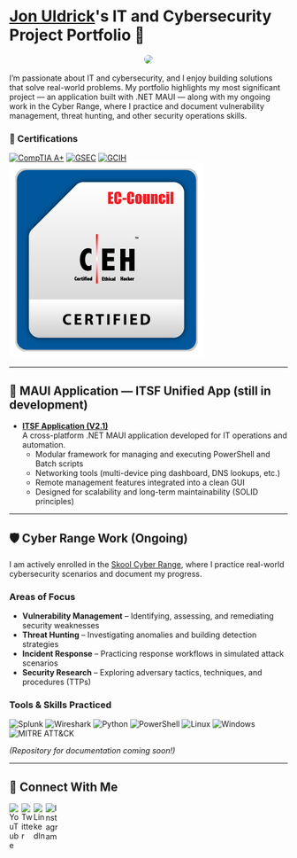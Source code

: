 # <a href="https://www.linkedin.com/in/jon-uldrick/">Jon Uldrick</a>'s IT and Cybersecurity Project Portfolio 🔐

<p align="center">
  <img src="https://avatars.githubusercontent.com/u/00000000?v=4" width="150" style="border-radius: 50%;" />
</p>

I’m passionate about IT and cybersecurity, and I enjoy building solutions that solve real-world problems. My portfolio highlights my most significant project — an application built with .NET MAUI — along with my ongoing work in the Cyber Range, where I practice and document vulnerability management, threat hunting, and other security operations skills.  

### 📜 Certifications  
[![CompTIA A+](https://images.credly.com/size/160x160/images/f6d62c5d-1e1d-4de6-92ee-8dc8c80b1c7b/blob)](https://www.credly.com/badges/d10c1fa5-c0fd-4991-a165-91228e0acbec/public_url)
[![GSEC](https://images.credly.com/size/160x160/images/8e6bde54-8a33-4ec0-9d70-90fcde581bcf/image.png)](https://www.credly.com/badges/1fa80d7e-0087-466a-baf4-0a47ca2c1005/public_url)
[![GCIH](https://images.credly.com/size/160x160/images/c3e2745b-2f30-4e6b-9290-f7557a705181/image.png)](https://www.credly.com/badges/be63f763-4726-4c47-859e-12eea6d39317/public_url)
[![CEH](/Assets/Badges/CEH.png)]([https://www.credly.com/badges/aaaaa/view](https://aspen.eccouncil.org/Certificate/Certificate?a=eof6foV0K5/d/w5hmSyIRQ==))
  

---

## 📱 MAUI Application — ITSF Unified App (still in development)

- **[ITSF Application (V2.1)](https://github.com/IamSpotted/ITSF-App-V2.1)**  
  A cross-platform .NET MAUI application developed for IT operations and automation.  
  - Modular framework for managing and executing PowerShell and Batch scripts  
  - Networking tools (multi-device ping dashboard, DNS lookups, etc.)  
  - Remote management features integrated into a clean GUI  
  - Designed for scalability and long-term maintainability (SOLID principles)  

---

## 🛡 Cyber Range Work (Ongoing)

I am actively enrolled in the [Skool Cyber Range](https://www.skool.com/cyber-range), where I practice real-world cybersecurity scenarios and document my progress.  

### Areas of Focus  
- **Vulnerability Management** – Identifying, assessing, and remediating security weaknesses  
- **Threat Hunting** – Investigating anomalies and building detection strategies  
- **Incident Response** – Practicing response workflows in simulated attack scenarios  
- **Security Research** – Exploring adversary tactics, techniques, and procedures (TTPs)  

### Tools & Skills Practiced  

![Splunk](https://img.shields.io/badge/Splunk-000000?logo=splunk&logoColor=white&style=for-the-badge)
![Wireshark](https://img.shields.io/badge/Wireshark-1679A7?logo=wireshark&logoColor=white&style=for-the-badge)
![Python](https://img.shields.io/badge/Python-3776AB?logo=python&logoColor=white&style=for-the-badge)
![PowerShell](https://img.shields.io/badge/PowerShell-5391FE?logo=powershell&logoColor=white&style=for-the-badge)
![Linux](https://img.shields.io/badge/Linux-FCC624?logo=linux&logoColor=black&style=for-the-badge)
![Windows](https://img.shields.io/badge/Windows-0078D6?logo=windows&logoColor=white&style=for-the-badge)
![MITRE ATT&CK](https://img.shields.io/badge/MITRE%20ATT%26CK-FF0000?style=for-the-badge)

*(Repository for documentation coming soon!)*  

---

## 🤳 Connect With Me

[<img align="left" alt="YouTube" width="22px" src="https://cdn.jsdelivr.net/npm/simple-icons@v3/icons/youtube.svg" />][youtube]
[<img align="left" alt="Twitter" width="22px" src="https://cdn.jsdelivr.net/npm/simple-icons@v3/icons/twitter.svg" />][twitter]
[<img align="left" alt="LinkedIn" width="22px" src="https://cdn.jsdelivr.net/npm/simple-icons@v3/icons/linkedin.svg" />][linkedin]
[<img align="left" alt="Instagram" width="22px" src="https://cdn.jsdelivr.net/npm/simple-icons@v3/icons/instagram.svg" />][instagram]

[twitter]: https://twitter.com/___________  
[youtube]: https://www.youtube.com/c/___________  
[instagram]: https://www.instagram.com/___________  
[linkedin]: https://linkedin.com/in/jon-uldrick  
